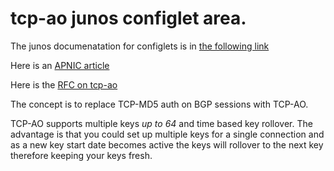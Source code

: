 #  tcp-ao junos configlet area.

The junos documenatation for configlets is in [the following link](https://www.juniper.net/documentation/us/en/software/junos/transport-ip/topics/topic-map/tcp-configure-ao-bgp-ldp.html)

Here is an [APNIC article](https://blog.apnic.net/2021/07/28/its-time-to-replace-md5-with-tcp-ao/) 

Here is the [RFC on tcp-ao](https://datatracker.ietf.org/doc/html/rfc5925)

The concept is to replace TCP-MD5 auth on BGP sessions with TCP-AO. 

TCP-AO supports multiple keys *up to 64* and time based key rollover.
The advantage is that you could set up multiple keys for a single connection and as a new key start date becomes active the keys will rollover to the next key therefore keeping your keys fresh.

